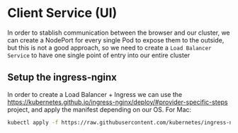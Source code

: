 # Client Service (UI)

In order to stablish communication between the browser and our cluster, we can create a
NodePort for every single Pod to expose them to the outside, but this is not a good approach, so we need
to create a `Load Balancer Service` to have one single point of entry into our entire cluster

## Setup the ingress-nginx
In order to create a Load Balancer + Ingress we can use the
https://kubernetes.github.io/ingress-nginx/deploy/#provider-specific-steps project, and apply the manifest depending on our OS.
For Mac:
```sh
kubectl apply -f https://raw.githubusercontent.com/kubernetes/ingress-nginx/controller-v0.41.2/deploy/static/provider/cloud/deploy.yaml
```
